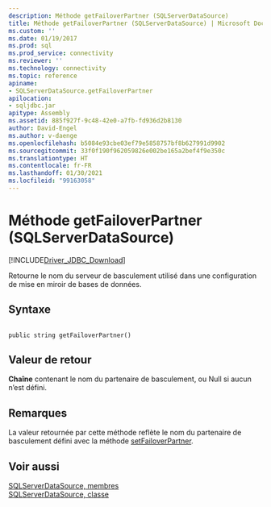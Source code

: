 ```yaml
---
description: Méthode getFailoverPartner (SQLServerDataSource)
title: Méthode getFailoverPartner (SQLServerDataSource) | Microsoft Docs
ms.custom: ''
ms.date: 01/19/2017
ms.prod: sql
ms.prod_service: connectivity
ms.reviewer: ''
ms.technology: connectivity
ms.topic: reference
apiname:
- SQLServerDataSource.getFailoverPartner
apilocation:
- sqljdbc.jar
apitype: Assembly
ms.assetid: 885f927f-9c48-42e0-a7fb-fd936d2b8130
author: David-Engel
ms.author: v-daenge
ms.openlocfilehash: b5084e93cbe03ef79e5858757bf8b627991d9902
ms.sourcegitcommit: 33f0f190f962059826e002be165a2bef4f9e350c
ms.translationtype: HT
ms.contentlocale: fr-FR
ms.lasthandoff: 01/30/2021
ms.locfileid: "99163058"
---
```

# <a name="getfailoverpartner-method-sqlserverdatasource"></a>Méthode getFailoverPartner (SQLServerDataSource)
[!INCLUDE[Driver_JDBC_Download](../../../includes/driver_jdbc_download.md)]

  Retourne le nom du serveur de basculement utilisé dans une configuration de mise en miroir de bases de données.  
  
## <a name="syntax"></a>Syntaxe  
  
```  
  
public string getFailoverPartner()  
```  
  
## <a name="return-value"></a>Valeur de retour  
 **Chaîne** contenant le nom du partenaire de basculement, ou Null si aucun n’est défini.  
  
## <a name="remarks"></a>Remarques  
 La valeur retournée par cette méthode reflète le nom du partenaire de basculement défini avec la méthode [setFailoverPartner](../../../connect/jdbc/reference/setfailoverpartner-method-sqlserverdatasource.md).  
  
## <a name="see-also"></a>Voir aussi  
 [SQLServerDataSource, membres](../../../connect/jdbc/reference/sqlserverdatasource-members.md)   
 [SQLServerDataSource, classe](../../../connect/jdbc/reference/sqlserverdatasource-class.md)  
  
  
